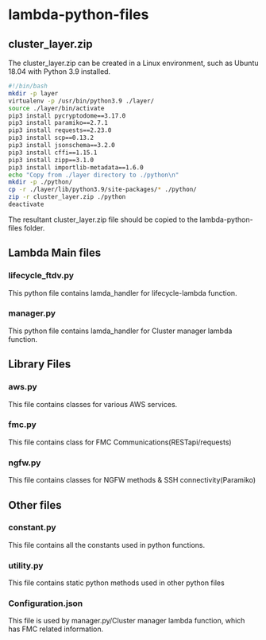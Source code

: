 # lambda-python-files

## cluster_layer.zip 
The cluster_layer.zip can be created in a Linux environment, such as Ubuntu 18.04 with Python 3.9 installed. <br>

```bash
#!/bin/bash
mkdir -p layer
virtualenv -p /usr/bin/python3.9 ./layer/
source ./layer/bin/activate
pip3 install pycryptodome==3.17.0
pip3 install paramiko==2.7.1
pip3 install requests==2.23.0
pip3 install scp==0.13.2
pip3 install jsonschema==3.2.0
pip3 install cffi==1.15.1
pip3 install zipp==3.1.0
pip3 install importlib-metadata==1.6.0
echo "Copy from ./layer directory to ./python\n"
mkdir -p ./python/
cp -r ./layer/lib/python3.9/site-packages/* ./python/
zip -r cluster_layer.zip ./python
deactivate
```
The resultant cluster_layer.zip file should be copied to the lambda-python-files folder. <br>

## Lambda Main files 
### lifecycle_ftdv.py 

This python file contains lamda_handler for lifecycle-lambda function. 

### manager.py

This python file contains lamda_handler for Cluster manager lambda function.

## Library Files 

### aws.py 
This file contains classes for various AWS services. <br>

### fmc.py
This file contains class for FMC Communications(RESTapi/requests) <br>

### ngfw.py
This file contains classes for NGFW methods & SSH connectivity(Paramiko) <br>

## Other files
### constant.py 
This file contains all the constants used in python functions. 

### utility.py
This file contains static python methods used in other python files

### Configuration.json 
This file is used by manager.py/Cluster manager lambda function, which has FMC related information. <br>
